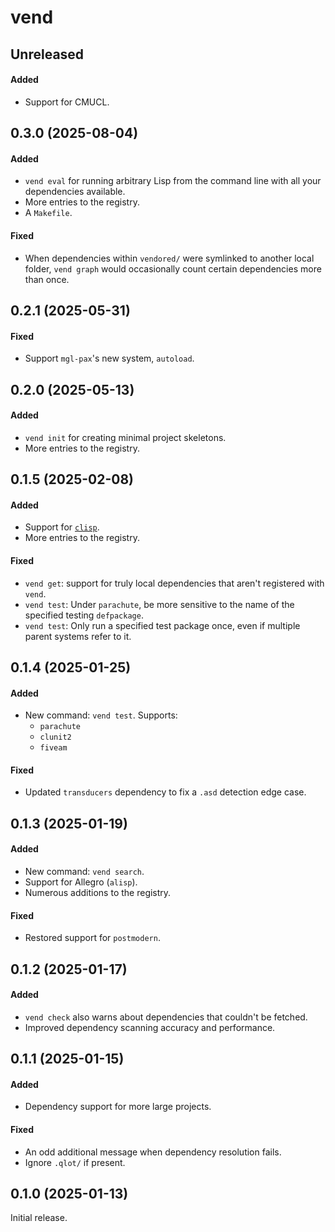 # vend

## Unreleased

#### Added

- Support for CMUCL.

## 0.3.0 (2025-08-04)

#### Added

- `vend eval` for running arbitrary Lisp from the command line with all your dependencies available.
- More entries to the registry.
- A `Makefile`.

#### Fixed

- When dependencies within `vendored/` were symlinked to another local folder,
  `vend graph` would occasionally count certain dependencies more than once.

## 0.2.1 (2025-05-31)

#### Fixed

- Support `mgl-pax`'s new system, `autoload`.

## 0.2.0 (2025-05-13)

#### Added

- `vend init` for creating minimal project skeletons.
- More entries to the registry.

## 0.1.5 (2025-02-08)

#### Added

- Support for [`clisp`][clisp].
- More entries to the registry.

#### Fixed

- `vend get`: support for truly local dependencies that aren't registered with `vend`.
- `vend test`: Under `parachute`, be more sensitive to the name of the specified
  testing `defpackage`.
- `vend test`: Only run a specified test package once, even if multiple parent
  systems refer to it.

[clisp]: https://gitlab.com/gnu-clisp/clisp

## 0.1.4 (2025-01-25)

#### Added

- New command: `vend test`. Supports:
  - `parachute`
  - `clunit2`
  - `fiveam`

#### Fixed

- Updated `transducers` dependency to fix a `.asd` detection edge case.

## 0.1.3 (2025-01-19)

#### Added

- New command: `vend search`.
- Support for Allegro (`alisp`).
- Numerous additions to the registry.

#### Fixed

- Restored support for `postmodern`.

## 0.1.2 (2025-01-17)

#### Added

- `vend check` also warns about dependencies that couldn't be fetched.
- Improved dependency scanning accuracy and performance.

## 0.1.1 (2025-01-15)

#### Added

- Dependency support for more large projects.

#### Fixed

- An odd additional message when dependency resolution fails.
- Ignore `.qlot/` if present.

## 0.1.0 (2025-01-13)

Initial release.
